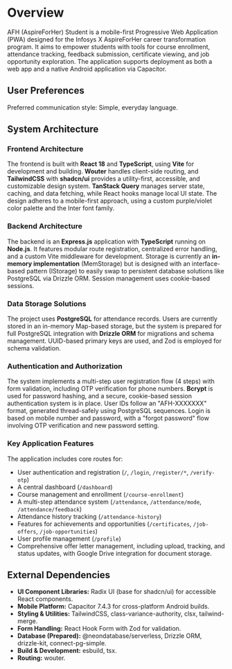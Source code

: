 # Overview

AFH (AspireForHer) Student is a mobile-first Progressive Web Application (PWA) designed for the Infosys X AspireForHer career transformation program. It aims to empower students with tools for course enrollment, attendance tracking, feedback submission, certificate viewing, and job opportunity exploration. The application supports deployment as both a web app and a native Android application via Capacitor.

## User Preferences

Preferred communication style: Simple, everyday language.

## System Architecture

### Frontend Architecture
The frontend is built with **React 18** and **TypeScript**, using **Vite** for development and building. **Wouter** handles client-side routing, and **TailwindCSS** with **shadcn/ui** provides a utility-first, accessible, and customizable design system. **TanStack Query** manages server state, caching, and data fetching, while React hooks manage local UI state. The design adheres to a mobile-first approach, using a custom purple/violet color palette and the Inter font family.

### Backend Architecture
The backend is an **Express.js** application with **TypeScript** running on **Node.js**. It features modular route registration, centralized error handling, and a custom Vite middleware for development. Storage is currently an **in-memory implementation** (MemStorage) but is designed with an interface-based pattern (IStorage) to easily swap to persistent database solutions like PostgreSQL via Drizzle ORM. Session management uses cookie-based sessions.

### Data Storage Solutions
The project uses **PostgreSQL** for attendance records. Users are currently stored in an in-memory Map-based storage, but the system is prepared for full PostgreSQL integration with **Drizzle ORM** for migrations and schema management. UUID-based primary keys are used, and Zod is employed for schema validation.

### Authentication and Authorization
The system implements a multi-step user registration flow (4 steps) with form validation, including OTP verification for phone numbers. **Bcrypt** is used for password hashing, and a secure, cookie-based session authentication system is in place. User IDs follow an "AFH-XXXXXXX" format, generated thread-safely using PostgreSQL sequences. Login is based on mobile number and password, with a "forgot password" flow involving OTP verification and new password setting.

### Key Application Features
The application includes core routes for:
- User authentication and registration (`/`, `/login`, `/register/*`, `/verify-otp`)
- A central dashboard (`/dashboard`)
- Course management and enrollment (`/course-enrollment`)
- A multi-step attendance system (`/attendance`, `/attendance/mode`, `/attendance/feedback`)
- Attendance history tracking (`/attendance-history`)
- Features for achievements and opportunities (`/certificates`, `/job-offers`, `/job-opportunities`)
- User profile management (`/profile`)
- Comprehensive offer letter management, including upload, tracking, and status updates, with Google Drive integration for document storage.

## External Dependencies

- **UI Component Libraries:** Radix UI (base for shadcn/ui) for accessible React components.
- **Mobile Platform:** Capacitor 7.4.3 for cross-platform Android builds.
- **Styling & Utilities:** TailwindCSS, class-variance-authority, clsx, tailwind-merge.
- **Form Handling:** React Hook Form with Zod for validation.
- **Database (Prepared):** @neondatabase/serverless, Drizzle ORM, drizzle-kit, connect-pg-simple.
- **Build & Development:** esbuild, tsx.
- **Routing:** wouter.